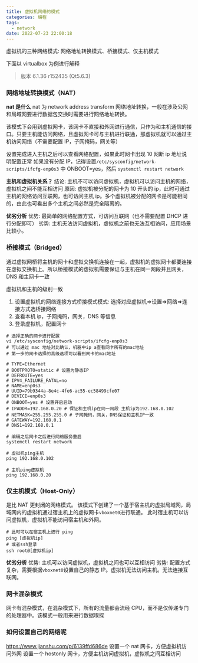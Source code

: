 ```yaml
---
title: 虚拟机网络的模式
categories: 编程
tags:
  - network
date: 2022-07-23 22:00:18
---
```


虚拟机的三种网络模式: 网络地址转换模式、桥接模式、仅主机模式

下面以 virtualbox 为例进行解释

> 版本 6.1.36 r152435 (Qt5.6.3)

### 网络地址转换模式（NAT）

**nat 是什么**
nat 为 network address transform 网络地址转换，一般在涉及公网和局域网要进行数据包交换时需要进行网络地址转换。

该模式下会用到虚拟网卡，该网卡不直接和外网进行通信，只作为和主机通信的接口。只要主机能访问网络，且虚拟网卡可与主机进行联通，那虚拟机就可以通过主机访问网络（不需要配置 IP，子网掩码，网关等）

设置完成进入主机之后可以查看网络配置，如果此时网卡出现 10 网断 ip 地址说明配置正常
如果没有分配 IP，记得设置`/etc/sysconfig/network-scripts/ifcfg-enp0s3` 中 ONBOOT=yes，然后 `systemctl restart network`

**主机和虚拟机关系？**
结论: 主机不可以访问虚拟机，虚拟机可以访问主机的网络，虚拟机之间不能互相访问
原因: 虚拟机被分配的网卡为 10 开头的 ip，此时可通过主机的网络访问互联网，也可访问主机 ip。多个虚拟机被分配的网卡是可能相同的，由此也可看出多个主机之间必然是完全隔离的。

**优劣分析**
优势: 最简单的网络配置方式，可访问互联网（也不需要配置 DHCP 进行分配即可）
劣势: 主机无法访问虚拟机，虚拟机之前也无法互相访问，应用场景比较小。

### 桥接模式（Bridged）

通过虚拟网桥将主机的网卡和虚拟交换机连接在一起，虚拟机的虚拟网卡都要连接在虚拟交换机上。所以桥接模式的虚拟机需要保证与主机在同一网段并且网关，DNS 和主网卡一致

虚拟机和主机的级别一致

1. 设置虚拟机的网络连接方式桥接模式模式: 选择对应虚拟机=>设置=>网络=>连接方式选桥接网络
2. 查看本机 ip，子网掩码，网关，DNS 等信息
3. 登录虚拟机，配置网卡

```shell
# 选择正确的网卡进行配置
vi /etc/sysconfig/network-scripts/ifcfg-enp0s3
# 可以通过 mac 地址对比确认，机器中ip a查看网卡所有的mac地址
# 第一步的网卡选择的高级选项可以看到网卡的mac地址

# TYPE=Ethernet
# BOOTPROTO=static # 设置为静态IP
# DEFROUTE=yes
# IPV4_FAILURE_FATAL=no
# NAME=enp0s3
# UUID=79b9344a-8e4c-4fe6-ac55-ec58499cfe07
# DEVICE=enp0s3
# ONBOOT=yes # 设置开启启动
# IPADDR=192.168.0.20 # 保证和主机ip在同一网段 主机ip为192.168.0.102
# NETMASK=255.255.255.0 # 子网掩码，网关，DNS保证和主机IP一致
# GATEWAY=192.168.0.1
# DNS1=192.168.0.1

# 编辑之后网卡之后进行网络服务重启
systemctl restart network

# 虚拟机ping主机
ping 192.168.0.102

# 主机ping虚拟机
ping 192.168.0.20
```

### 仅主机模式（Host-Only）

是比 NAT 更封闭的网络模式。
该模式下创建了一个基于宿主机的虚拟局域网，局域网内的虚拟机通过宿主机上的虚拟网卡`vboxnet0`进行联通。
此时宿主机可以访问虚拟机，虚拟机不能访问宿主机和外网。

```shell
# 此时可以在宿主机上进行 ping
ping [虚拟机ip]
# 或者ssh登录
ssh root@[虚拟机ip]
```

**优劣分析**
优势: 主机可以访问虚拟机，虚拟机之间也可以互相访问
劣势: 配置方式复杂，需要根据`vboxnet0`设置自己的静态 IP。虚拟机无法访问主机。无法连接互联网。

### 网卡混杂模式

网卡有混杂模式，在混杂模式下，所有的流量都会流经 CPU，而不是仅传递专门的处理器中。该模式一般用来进行数据嗅探

### 如何设置自己的网络呢

https://www.jianshu.com/p/6139ffd686de
设置一个 nat 网卡，方便虚拟机访问外网
设置一个 hostonly 网卡，方便主机访问虚拟机，虚拟机之间互相访问
